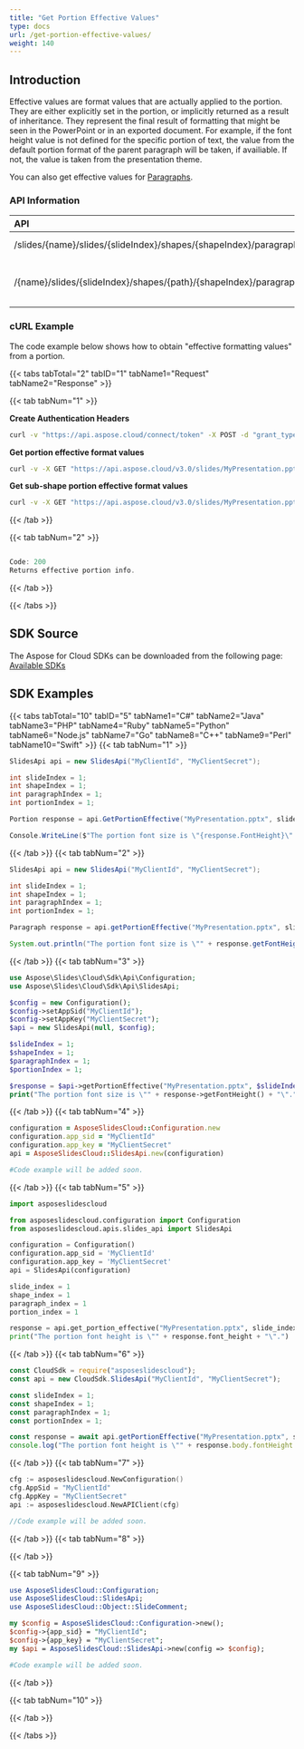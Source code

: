 ```yaml
---
title: "Get Portion Effective Values"
type: docs
url: /get-portion-effective-values/
weight: 140
---
```

## **Introduction**

Effective values are format values that are actually applied to the portion. They are either explicitly set in the portion, or implicitly returned as a result of inheritance. They represent the final result of formatting that might be seen in the PowerPoint or in an exported document. For example, if the font height value is not defined for the specific portion of text, the value from the default portion format of the parent paragraph will be taken, if availiable. If not, the value is taken from the presentation theme.

You can also get effective values for [Paragraphs](/slides/get-paragraph-effective-values/).

### **API Information**
|**API**|**Type**|**Description**|**Resource**|
| :- | :- | :- | :- |
/slides/{name}/slides/{slideIndex}/shapes/{shapeIndex}/paragraphs/{paragraphIndex}/portions/{portionIndex}/effective|GET|Get portion effective|[GetPortionEffective]()|
/{name}/slides/{slideIndex}/shapes/{path}/{shapeIndex}/paragraphs/{paragraphIndex}/portions/{portionIndex}/effective|GET|Get sub-shape portion effective|[GetSubshapePortionEffective]()|
### **cURL Example**

The code example below shows how to obtain "effective formatting values" from a portion.

{{< tabs tabTotal="2" tabID="1" tabName1="Request" tabName2="Response" >}}

{{< tab tabNum="1" >}}

**Create Authentication Headers**
```sh
curl -v "https://api.aspose.cloud/connect/token" -X POST -d "grant_type=client_credentials&client_id=XXXX&client_secret=XXXX-XX" -H "Content-Type: application/x-www-form-urlencoded" -H "Accept: application/json"
```

**Get portion effective format values**
```sh
curl -v -X GET "https://api.aspose.cloud/v3.0/slides/MyPresentation.pptx/slides/1/shapes/1/paragraphs/1/portions/1/effective" -H "Content-Type: text/json" -H "Authorization: Bearer [Access Token]"
```

**Get sub-shape portion effective format values**
```sh
curl -v -X GET "https://api.aspose.cloud/v3.0/slides/MyPresentation.pptx/slides/1/shapes/1/shapes/2/paragraphs/1/portions/1/effective" -H "Content-Type: text/json" -H "Authorization: Bearer [Access Token]"
```

{{< /tab >}}

{{< tab tabNum="2" >}}

```java

Code: 200
Returns effective portion info.

```

{{< /tab >}}

{{< /tabs >}}
## **SDK Source**
The Aspose for Cloud SDKs can be downloaded from the following page: [Available SDKs](/slides/available-sdks/)
## **SDK Examples**
{{< tabs tabTotal="10" tabID="5" tabName1="C#" tabName2="Java" tabName3="PHP" tabName4="Ruby" tabName5="Python" tabName6="Node.js" tabName7="Go" tabName8="C++" tabName9="Perl" tabName10="Swift" >}}
{{< tab tabNum="1" >}}

```csharp
SlidesApi api = new SlidesApi("MyClientId", "MyClientSecret");

int slideIndex = 1;
int shapeIndex = 1;
int paragraphIndex = 1;
int portionIndex = 1;

Portion response = api.GetPortionEffective("MyPresentation.pptx", slideIndex, shapeIndex, paragraphIndex, portionIndex);

Console.WriteLine($"The portion font size is \"{response.FontHeight}\".");
```

{{< /tab >}}
{{< tab tabNum="2" >}}

```java
SlidesApi api = new SlidesApi("MyClientId", "MyClientSecret");

int slideIndex = 1;
int shapeIndex = 1;
int paragraphIndex = 1;
int portionIndex = 1;

Paragraph response = api.getPortionEffective("MyPresentation.pptx", slideIndex, shapeIndex, paragraphIndex, portionIndex, null, null, null);

System.out.println("The portion font size is \"" + response.getFontHeight() + "\".");
```

{{< /tab >}}
{{< tab tabNum="3" >}}

```php
use Aspose\Slides\Cloud\Sdk\Api\Configuration;
use Aspose\Slides\Cloud\Sdk\Api\SlidesApi;

$config = new Configuration();
$config->setAppSid("MyClientId");
$config->setAppKey("MyClientSecret");
$api = new SlidesApi(null, $config);

$slideIndex = 1;
$shapeIndex = 1;
$paragraphIndex = 1;
$portionIndex = 1;

$response = $api->getPortionEffective("MyPresentation.pptx", $slideIndex, $shapeIndex, $paragraphIndex, $portionIndex);
print("The portion font size is \"" + response->getFontHeight() + "\".");
```

{{< /tab >}}
{{< tab tabNum="4" >}}

```ruby
configuration = AsposeSlidesCloud::Configuration.new
configuration.app_sid = "MyClientId"
configuration.app_key = "MyClientSecret"
api = AsposeSlidesCloud::SlidesApi.new(configuration)

#Code example will be added soon.
```

{{< /tab >}}
{{< tab tabNum="5" >}}

```python
import asposeslidescloud

from asposeslidescloud.configuration import Configuration
from asposeslidescloud.apis.slides_api import SlidesApi

configuration = Configuration()
configuration.app_sid = 'MyClientId'
configuration.app_key = 'MyClientSecret'
api = SlidesApi(configuration)

slide_index = 1
shape_index = 1
paragraph_index = 1
portion_index = 1

response = api.get_portion_effective("MyPresentation.pptx", slide_index, shape_index, paragraph_index, portion_index)
print("The portion font height is \"" + response.font_height + "\".")
```

{{< /tab >}}
{{< tab tabNum="6" >}}

```javascript
const CloudSdk = require("asposeslidescloud");
const api = new CloudSdk.SlidesApi("MyClientId", "MyClientSecret");

const slideIndex = 1;
const shapeIndex = 1;
const paragraphIndex = 1;
const portionIndex = 1;

const response = await api.getPortionEffective("MyPresentation.pptx", slideIndex, shapeIndex, paragraphIndex, portionIndex);
console.log("The portion font height is \"" + response.body.fontHeight + "\".");
```
{{< /tab >}}
{{< tab tabNum="7" >}}

```go
cfg := asposeslidescloud.NewConfiguration()
cfg.AppSid = "MyClientId"
cfg.AppKey = "MyClientSecret"
api := asposeslidescloud.NewAPIClient(cfg)

//Code example will be added soon.
```

{{< /tab >}}
{{< tab tabNum="8" >}}

{{< /tab >}}

{{< tab tabNum="9" >}}

```perl
use AsposeSlidesCloud::Configuration;
use AsposeSlidesCloud::SlidesApi;
use AsposeSlidesCloud::Object::SlideComment;

my $config = AsposeSlidesCloud::Configuration->new();
$config->{app_sid} = "MyClientId";
$config->{app_key} = "MyClientSecret";
my $api = AsposeSlidesCloud::SlidesApi->new(config => $config);

#Code example will be added soon.
```

{{< /tab >}}

{{< tab tabNum="10" >}}

{{< /tab >}}

{{< /tabs >}}